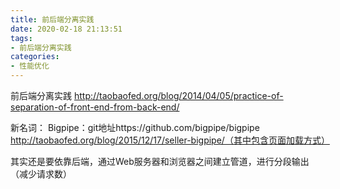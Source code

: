 ```yaml
---
title: 前后端分离实践
date: 2020-02-18 21:13:51
tags:
- 前后端分离实践
categories: 
- 性能优化
---
```

前后端分离实践
http://taobaofed.org/blog/2014/04/05/practice-of-separation-of-front-end-from-back-end/


新名词：
Bigpipe：git地址https://github.com/bigpipe/bigpipe  
http://taobaofed.org/blog/2015/12/17/seller-bigpipe/（其中包含页面加载方式）

其实还是要依靠后端，通过Web服务器和浏览器之间建立管道，进行分段输出 （减少请求数）